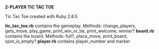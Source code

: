 **2-PLAYER TIC TAC TOE**

Tic Tac Toe created with Ruby 2.6.5

**tic_tac_toe.rb** contains the gameplay.
  Methods: change_players, gets_move, play_game, 
           print_win_or_tie, print_welcome, winner?
**board.rb** contains the board. 
  Methods: full?, place_move, print_board, spot_is_empty?
**player.rb** contains player_number and marker
